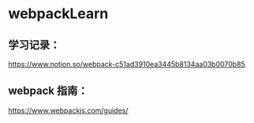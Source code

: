 # webpackLearn
## 学习记录：
https://www.notion.so/webpack-c51ad3910ea3445b8134aa03b0070b85

## webpack 指南：
https://www.webpackjs.com/guides/